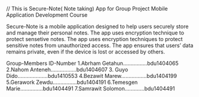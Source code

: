 // This is Secure-Note( Note taking) App for Group Project Mobile Application Development Course

Secure-Note is a mobile application designed to help users securely store and manage their personal notes. The app uses encryption technique to protect sensetive notes. 
The app uses encryption techniques to protect sensitive notes from unauthorized access.  The app ensures that users’ data remains private, even if the device is lost or
accessed by others.

Group-Members                     ID-Number
1.Abrham Getahun................bdu1404065
2.Nahom Anteneh.................bdu1404607
3. Guyo Dido....................bdu1410553
4.Bezawit Marew.................bdu1404199
5.Gerawork Zewdu................bdu1404191
6.Temesgen Marie...............bdu1404491
7.Samrawit Solomon.............bdu1404491
